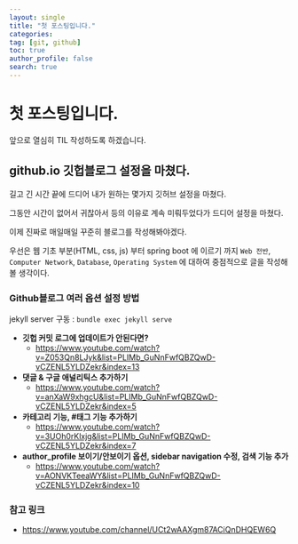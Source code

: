 ```yaml
---
layout: single
title: "첫 포스팅입니다."
categories: 
tag: [git, github]
toc: true
author_profile: false
search: true
---
```


# 첫 포스팅입니다.

앞으로 열심히 TIL 작성하도록 하겠습니다.

## github.io 깃헙블로그 설정을 마쳤다.

길고 긴 시간 끝에 드디어 내가 원하는 몇가지 깃허브 설정을 마쳤다.

그동안 시간이 없어서 귀찮아서 등의 이유로 계속 미뤄두었다가 드디어 설정을 마쳤다.

이제 진짜로 매일매일 꾸준히 블로그를 작성해봐야겠다.

우선은 웹 기초 부분(HTML, css, js) 부터 spring boot 에 이르기 까지 `Web 전반`, `Computer Network`, `Database`, `Operating System` 에 대하여 중점적으로 글을 작성해볼 생각이다.

### Github블로그 여러 옵션 설정 방법

jekyll server 구동 : `bundle exec jekyll serve`

- **깃헙 커밋 로그에 업데이트가 안된다면?**
  - https://www.youtube.com/watch?v=Z053Qn8LJyk&list=PLIMb_GuNnFwfQBZQwD-vCZENL5YLDZekr&index=13
- **댓글 & 구글 애널리틱스 추가하기**
  - https://www.youtube.com/watch?v=anXaW9xhgcU&list=PLIMb_GuNnFwfQBZQwD-vCZENL5YLDZekr&index=5
- **카테고리 기능, #태그 기능 추가하기**
  - https://www.youtube.com/watch?v=3UOh0rKlxjg&list=PLIMb_GuNnFwfQBZQwD-vCZENL5YLDZekr&index=7
- **author_profile 보이기/안보이기 옵션, sidebar navigation 수정, 검색 기능 추가**
  - https://www.youtube.com/watch?v=AONVKTeeaWY&list=PLIMb_GuNnFwfQBZQwD-vCZENL5YLDZekr&index=10

### 참고 링크

- https://www.youtube.com/channel/UCt2wAAXgm87ACiQnDHQEW6Q

